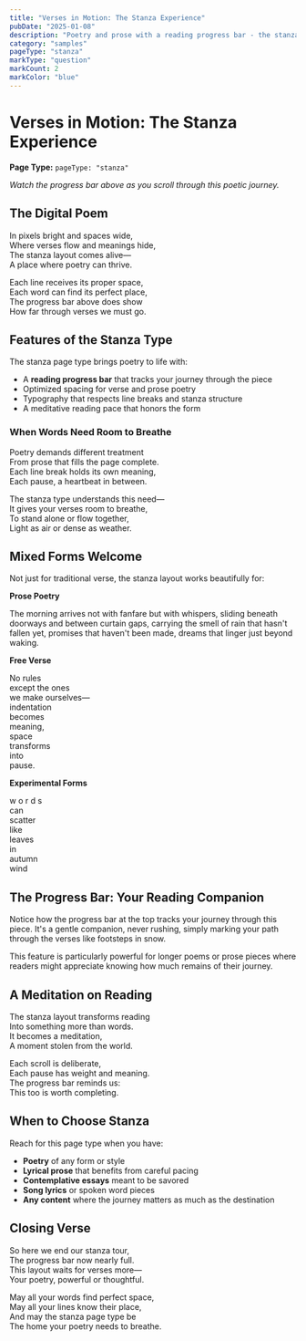 ```yaml
---
title: "Verses in Motion: The Stanza Experience"
pubDate: "2025-01-08"
description: "Poetry and prose with a reading progress bar - the stanza page type"
category: "samples"
pageType: "stanza"
markType: "question"
markCount: 2
markColor: "blue"
---
```


# Verses in Motion: The Stanza Experience

**Page Type:** `pageType: "stanza"`

*Watch the progress bar above as you scroll through this poetic journey.*

## The Digital Poem

In pixels bright and spaces wide,  
Where verses flow and meanings hide,  
The stanza layout comes alive—  
A place where poetry can thrive.

Each line receives its proper space,  
Each word can find its perfect place,  
The progress bar above does show  
How far through verses we must go.

## Features of the Stanza Type

The stanza page type brings poetry to life with:

- A **reading progress bar** that tracks your journey through the piece
- Optimized spacing for verse and prose poetry
- Typography that respects line breaks and stanza structure
- A meditative reading pace that honors the form

### When Words Need Room to Breathe

Poetry demands different treatment  
From prose that fills the page complete.  
Each line break holds its own meaning,  
Each pause, a heartbeat in between.

The stanza type understands this need—  
It gives your verses room to breathe,  
To stand alone or flow together,  
Light as air or dense as weather.

## Mixed Forms Welcome

Not just for traditional verse, the stanza layout works beautifully for:

**Prose Poetry**

The morning arrives not with fanfare but with whispers, sliding beneath doorways and between curtain gaps, carrying the smell of rain that hasn't fallen yet, promises that haven't been made, dreams that linger just beyond waking.

**Free Verse**

No rules  
    except the ones  
        we make ourselves—  
indentation  
                becomes  
                        meaning,  
            space  
    transforms  
into  
    pause.

**Experimental Forms**

w  o  r  d  s  
           can  
     scatter  
               like  
    leaves  
              in  
         autumn  
                  wind

## The Progress Bar: Your Reading Companion

Notice how the progress bar at the top tracks your journey through this piece. It's a gentle companion, never rushing, simply marking your path through the verses like footsteps in snow.

This feature is particularly powerful for longer poems or prose pieces where readers might appreciate knowing how much remains of their journey.

## A Meditation on Reading

The stanza layout transforms reading  
Into something more than words.  
It becomes a meditation,  
A moment stolen from the world.

Each scroll is deliberate,  
Each pause has weight and meaning.  
The progress bar reminds us:  
This too is worth completing.

## When to Choose Stanza

Reach for this page type when you have:

- **Poetry** of any form or style
- **Lyrical prose** that benefits from careful pacing
- **Contemplative essays** meant to be savored
- **Song lyrics** or spoken word pieces
- **Any content** where the journey matters as much as the destination

## Closing Verse

So here we end our stanza tour,  
The progress bar now nearly full.  
This layout waits for verses more—  
Your poetry, powerful or thoughtful.

May all your words find perfect space,  
May all your lines know their place,  
And may the stanza page type be  
The home your poetry needs to breathe.